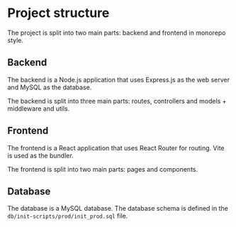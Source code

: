 # Project structure

The project is split into two main parts: backend and frontend in monorepo style.

## Backend

The backend is a Node.js application that uses Express.js as the web server and MySQL as the database.

The backend is split into three main parts: routes, controllers and models + middleware and utils.

## Frontend

The frontend is a React application that uses React Router for routing. Vite is used as the bundler.

The frontend is split into two main parts: pages and components.

## Database

The database is a MySQL database. The database schema is defined in the `db/init-scripts/prod/init_prod.sql` file.
